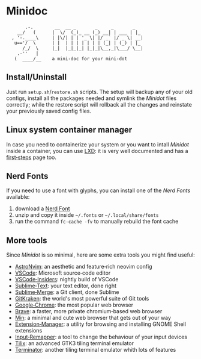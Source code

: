 # Minidoc

```
       .-.        __  __ _       _     _       _
    __/   (      |  \/  (_)_ __ (_) __| | ___ | |_
  , '-.____\     | |\/| | | '_ \| |/ _` |/ _ \| __|
   u=='/  \      | |  | | | | | | | (_| | (_) | |_
      /_/  \     |_|  |_|_|_| |_|_|\__,_|\___/ \__|
    .-''   |
   (  ____/__    a mini-doc for your mini-dot
```




## Install/Uninstall

Just run `setup.sh`/`restore.sh` scripts. The setup will backup any of your old configs, install all the packages needed and symlink the *Minidot* files correctly; while the restore script will rollback all the changes and reinstate your previously saved config files.




## Linux system container manager

In case you need to containerize your system or you want to intall *Minidot* inside a container, you can use [LXD](https://ubuntu.com/lxd): it is very well documented and has a [first&#x2011;steps](https://documentation.ubuntu.com/lxd/en/latest/tutorial/first_steps/#first-steps) page too.




## Nerd Fonts

If you need to use a font with glyphs, you can install one of the *Nerd Fonts* available:

1. download a [Nerd Font](https://www.nerdfonts.com/font-downloads)
2. unzip and copy it inside `~/.fonts` or `~/.local/share/fonts`
3. run the command `fc-cache -fv` to manually rebuild the font cache




## More tools

Since *Minidot* is so minimal, here are some extra tools you might find useful:

- [AstroNvim](https://astronvim.com/#%EF%B8%8F-installation): an aesthetic and feature&#x2011;rich neovim config
- [VSCode](https://code.visualstudio.com/Download): Microsoft source&#x2011;code editor
- [VSCode&#x2011;Insiders](https://code.visualstudio.com/insiders/): nightly build of VSCode
- [Sublime&#x2011;Text](https://www.sublimetext.com/docs/linux_repositories.html): your text editor, done right
- [Sublime&#x2011;Merge](https://www.sublimemerge.com/docs/linux_repositories): a Git client, done Sublime
- [GitKraken](https://www.gitkraken.com/download): the world's most powerful suite of Git tools
- [Google&#x2011;Chrome](https://www.google.com/chrome/): the most popular web browser
- [Brave](https://brave.com/linux/): a faster, more private chromium&#x2011;based web browser
- [Min](https://minbrowser.org/): a minimal and cute web browser that gets out of your way
- [Extension&#x2011;Manager](https://github.com/mjakeman/extension-manager#-installing): a utility for browsing and installing GNOME Shell extensions
- [Input&#x2011;Remapper](https://github.com/sezanzeb/input-remapper#installation): a tool to change the behaviour of your input devices
- [Tilix](https://gnunn1.github.io/tilix-web/#packages): an advanced GTK3 tiling terminal emulator
- [Terminator](https://gnome-terminator.org/): another tiling terminal emulator whith lots of features
